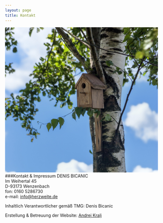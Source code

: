 ```yaml
---
layout: page
title: Kontakt
---
```

![Bild zu Beratung](/images/kontakt.jpg)
###Kontakt & Impressum
DENIS BICANIC  
Im Weihertal 45  
D-93173 Wenzenbach  
fon: 0160 5286730  
e-mail: <info@herzweite.de>


Inhaltlich Verantwortlicher gemäß TMG: Denis Bicanic

Erstellung & Betreuung der Website:  [Andrej Kralj](http://www.kralj.de/) 



